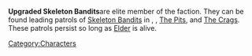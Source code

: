 **Upgraded Skeleton Bandits**are elite member of the [](Skeleton_Bandits.md) faction. They can be found leading
patrols of [Skeleton Bandits](Skeleton_Bandit.md "wikilink") in [](Stobe's_Gamble.md), [](Stobe's_Garden.md), [The Pits](The_Pits.md "wikilink"), and
[The Crags](The_Crags.md "wikilink"). These patrols persist so long as
[Elder](Elder.md "wikilink") is alive.

[Category:Characters](Category:Characters "wikilink")